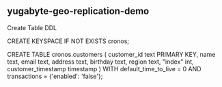 ## yugabyte-geo-replication-demo

Create Table DDL

CREATE KEYSPACE IF NOT EXISTS cronos;

CREATE TABLE cronos.customers (
    customer_id text PRIMARY KEY,
    name text,
    email text,
    address text,
    birthday text,
    region text,
    "index" int,
    customer_timestamp timestamp
) WITH default_time_to_live = 0
    AND transactions = {'enabled': 'false'};
